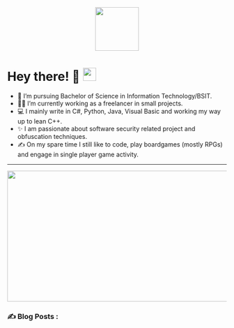 <div id="header" align="center">
  <img src="https://media.giphy.com/media/M9gbBd9nbDrOTu1Mqx/giphy.gif" width="100"/>
</div>
<h1>
  Hey there! 👋
  <img src="https://media.giphy.com/media/hvRJCLFzcasrR4ia7z/giphy.gif" width="30px"/>
</h1>

- 🧻 I’m pursuing Bachelor of Science in Information Technology/BSIT.
- 👨‍🏫 I’m currently working as a freelancer in small projects.
- 💻 I mainly write in C#, Python, Java, Visual Basic and working my way up to lean C++.
- ✨ I am passionate about software security related project and obfuscation techniques.
- ✍️ On my spare time I still like to code, play boardgames (mostly RPGs) and engage in single player game activity.

---
<div align="center">
  <img src="https://media.giphy.com/media/dWesBcTLavkZuG35MI/giphy.gif" width="600" height="300"/>
</div>

### :writing_hand: Blog Posts :
<!-- BLOG-POST-LIST:START -->
<!-- BLOG-POST-LIST:END -->

<!---
Dioromains/Dioromains is a ✨ special ✨ repository because its `README.md` (this file) appears on your GitHub profile.
You can click the Preview link to take a look at your changes.
--->
